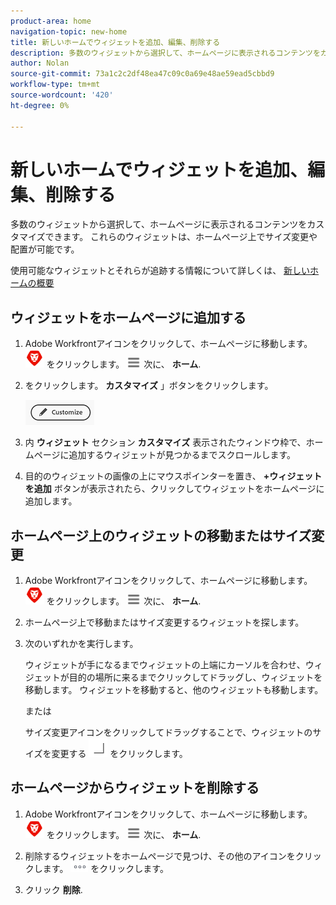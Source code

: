 ```yaml
---
product-area: home
navigation-topic: new-home
title: 新しいホームでウィジェットを追加、編集、削除する
description: 多数のウィジェットから選択して、ホームページに表示されるコンテンツをカスタマイズできます。 これらのウィジェットは、ホームページ上でサイズ変更や配置が可能です。
author: Nolan
source-git-commit: 73a1c2c2df48ea47c09c0a69e48ae59ead5cbbd9
workflow-type: tm+mt
source-wordcount: '420'
ht-degree: 0%

---
```



# 新しいホームでウィジェットを追加、編集、削除する

多数のウィジェットから選択して、ホームページに表示されるコンテンツをカスタマイズできます。 これらのウィジェットは、ホームページ上でサイズ変更や配置が可能です。

使用可能なウィジェットとそれらが追跡する情報について詳しくは、 [新しいホームの概要](/help/quicksilver/workfront-basics/using-home/new-home/get-started-with-new-home.md)

## ウィジェットをホームページに追加する

1. Adobe Workfrontアイコンをクリックして、ホームページに移動します。 ![Adobe Workfront Icon](../new-home/assets/home-icon-30x29.png) をクリックします。 ![メインメニューアイコン](../new-home/assets/main-menu-icon-left-nav.png) 次に、 **ホーム**.

1. をクリックします。 **カスタマイズ** 」ボタンをクリックします。

   ![カスタマイズボタン](../new-home/assets/customize-button.png)

1. 内 **ウィジェット** セクション **カスタマイズ** 表示されたウィンドウ枠で、ホームページに追加するウィジェットが見つかるまでスクロールします。

1. 目的のウィジェットの画像の上にマウスポインターを置き、 **+ウィジェットを追加** ボタンが表示されたら、クリックしてウィジェットをホームページに追加します。

## ホームページ上のウィジェットの移動またはサイズ変更

1. Adobe Workfrontアイコンをクリックして、ホームページに移動します。 ![Adobe Workfront Icon](../new-home/assets/home-icon-30x29.png) をクリックします。 ![メインメニューアイコン](../new-home/assets/main-menu-icon-left-nav.png) 次に、 **ホーム**.

1. ホームページ上で移動またはサイズ変更するウィジェットを探します。

1. 次のいずれかを実行します。

   ウィジェットが手になるまでウィジェットの上端にカーソルを合わせ、ウィジェットが目的の場所に来るまでクリックしてドラッグし、ウィジェットを移動します。 ウィジェットを移動すると、他のウィジェットも移動します。

   または

   サイズ変更アイコンをクリックしてドラッグすることで、ウィジェットのサイズを変更する ![サイズ変更アイコン](../new-home/assets/resize-icon.png) をクリックします。

## ホームページからウィジェットを削除する

1. Adobe Workfrontアイコンをクリックして、ホームページに移動します。 ![Adobe Workfront Icon](../new-home/assets/home-icon-30x29.png) をクリックします。 ![メインメニューアイコン](../new-home/assets/main-menu-icon-left-nav.png) 次に、 **ホーム**.

1. 削除するウィジェットをホームページで見つけ、その他のアイコンをクリックします。 ![その他のアイコン](../new-home/assets/more-icon.png) をクリックします。

1. クリック **削除**.
